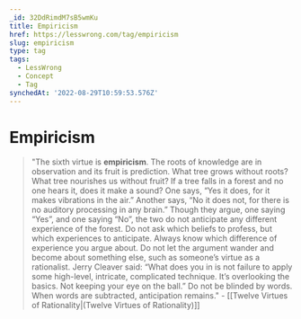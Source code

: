 ```yaml
---
_id: 32DdRimdM7sB5wmKu
title: Empiricism
href: https://lesswrong.com/tag/empiricism
slug: empiricism
type: tag
tags:
  - LessWrong
  - Concept
  - Tag
synchedAt: '2022-08-29T10:59:53.576Z'
---
```


# Empiricism

> "The sixth virtue is **empiricism**. The roots of knowledge are in observation and its fruit is prediction. What tree grows without roots? What tree nourishes us without fruit? If a tree falls in a forest and no one hears it, does it make a sound? One says, “Yes it does, for it makes vibrations in the air.” Another says, “No it does not, for there is no auditory processing in any brain.” Though they argue, one saying “Yes”, and one saying “No”, the two do not anticipate any different experience of the forest. Do not ask which beliefs to profess, but which experiences to anticipate. Always know which difference of experience you argue about. Do not let the argument wander and become about something else, such as someone’s virtue as a rationalist. Jerry Cleaver said: “What does you in is not failure to apply some high-level, intricate, complicated technique. It’s overlooking the basics. Not keeping your eye on the ball.” Do not be blinded by words. When words are subtracted, anticipation remains." - [[Twelve Virtues of Rationality|(Twelve Virtues of Rationality)]]
